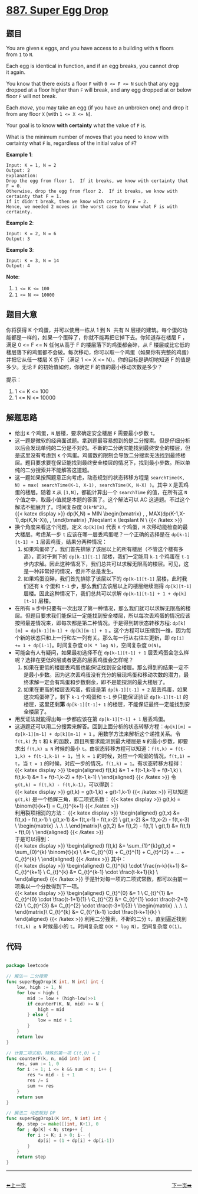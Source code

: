# [887. Super Egg Drop](https://leetcode.com/problems/super-egg-drop/)


## 题目

You are given `K` eggs, and you have access to a building with `N` floors from `1` to `N`.

Each egg is identical in function, and if an egg breaks, you cannot drop it again.

You know that there exists a floor `F` with `0 <= F <= N` such that any egg dropped at a floor higher than `F` will break, and any egg dropped at or below floor `F` will not break.

Each *move*, you may take an egg (if you have an unbroken one) and drop it from any floor `X` (with `1 <= X <= N`).

Your goal is to know **with certainty** what the value of `F` is.

What is the minimum number of moves that you need to know with certainty what `F` is, regardless of the initial value of `F`?

**Example 1**:

    Input: K = 1, N = 2
    Output: 2
    Explanation: 
    Drop the egg from floor 1.  If it breaks, we know with certainty that F = 0.
    Otherwise, drop the egg from floor 2.  If it breaks, we know with certainty that F = 1.
    If it didn't break, then we know with certainty F = 2.
    Hence, we needed 2 moves in the worst case to know what F is with certainty.

**Example 2**:

    Input: K = 2, N = 6
    Output: 3

**Example 3**:

    Input: K = 3, N = 14
    Output: 4

**Note**:

1. `1 <= K <= 100`
2. `1 <= N <= 10000`


## 题目大意

你将获得 K 个鸡蛋，并可以使用一栋从 1 到 N  共有 N 层楼的建筑。每个蛋的功能都是一样的，如果一个蛋碎了，你就不能再把它掉下去。你知道存在楼层 F ，满足 0 <= F <= N 任何从高于 F 的楼层落下的鸡蛋都会碎，从 F 楼层或比它低的楼层落下的鸡蛋都不会破。每次移动，你可以取一个鸡蛋（如果你有完整的鸡蛋）并把它从任一楼层 X 扔下（满足 1 <= X <= N）。你的目标是确切地知道 F 的值是多少。无论 F 的初始值如何，你确定 F 的值的最小移动次数是多少？


提示：

1. 1 <= K <= 100
2. 1 <= N <= 10000


## 解题思路

- 给出 `K` 个鸡蛋，`N` 层楼，要求确定安全楼层 `F` 需要最小步数 `t`。
- 这一题是微软的经典面试题。拿到题最容易想到的是二分搜索。但是仔细分析以后会发现单纯的二分是不对的。不断的二分确实能找到最终安全的楼层，但是这里没有考虑到 `K` 个鸡蛋。鸡蛋数的限制会导致二分搜索无法找到最终楼层。题目要求要在保证能找到最终安全楼层的情况下，找到最小步数。所以单纯的二分搜索并不能解答这道题。
- 这一题如果按照题意正向考虑，动态规划的状态转移方程是 `searchTime(K, N) = max( searchTime(K-1, X-1), searchTime(K, N-X) )`。其中 `X` 是丢鸡蛋的楼层。随着 `X` 从 `[1,N]`，都能计算出一个 `searchTime` 的值，在所有这 `N` 个值之中，取最小值就是本题的答案了。这个解法可以 AC 这道题。不过这个解法不细展开了。时间复杂度 `O(k*N^2)`。  
{{< katex display >}} 
dp(K,N) = MIN \begin{bmatrix}   \, \, MAX(dp(K-1,X-1),dp(K,N-X))\, \,  \end{bmatrix} ,1\leqslant x \leqslant N \\
{{< /katex >}}   
- 换个角度来看这个问题，定义 `dp[k][m]` 代表 `K` 个鸡蛋，`M` 次移动能检查的最大楼层。考虑某一步 `t` 应该在哪一层丢鸡蛋呢？一个正确的选择是在 `dp[k-1][t-1] + 1` 层丢鸡蛋，结果分两种情况：
    1. 如果鸡蛋碎了，我们首先排除了该层以上的所有楼层（不管这个楼有多高），而对于剩下的 `dp[k-1][t-1]` 层楼，我们一定能用 `k-1` 个鸡蛋在 `t-1` 步内求解。因此这种情况下，我们总共可以求解无限高的楼层。可见，这是一种非常好的情况，但并不总是发生。
    2. 如果鸡蛋没碎，我们首先排除了该层以下的 `dp[k-1][t-1]` 层楼，此时我们还有 `k` 个蛋和 `t-1` 步，那么我们去该层以上的楼层继续测得 `dp[k][t-1]` 层楼。因此这种情况下，我们总共可以求解 `dp[k-1][t-1] + 1 + dp[k][t-1]` 层楼。
- 在所有 `m` 步中只要有一次出现了第一种情况，那么我们就可以求解无限高的楼层。但题目要求我们能保证一定能找到安全楼层，所以每次丢鸡蛋的情况应该按照最差情况来，即每次都是第二种情况。于是得到转状态转移方程: `dp[k][m] = dp[k-1][m-1] + dp[k][m-1] + 1` 。这个方程可以压缩到一维，因为每个新的状态只和上一行和左一列有关。那么每一行从右往左更新，即 `dp[i] += 1 + dp[i-1]`。时间复杂度 `O(K * log N)`，空间复杂度 `O(N)`。
- 可能会有人有疑问，如果最初选择不在 `dp[k-1][t-1] + 1` 层丢鸡蛋会怎么样呢？选择在更低的层或者更高的层丢鸡蛋会怎样呢？
    1. 如果在更低的楼层丢鸡蛋也能保证找到安全楼层。那么得到的结果一定不是最小步数。因为这次丢鸡蛋没有充分的展现鸡蛋和移动次数的潜力，最终求解一定会有鸡蛋和步数剩余，即不是能探测的最大楼层了。
    2. 如果在更高的楼层丢鸡蛋，假设是第 `dp[k-1][t-1] + 2` 层丢鸡蛋，如果这次鸡蛋碎了，剩下 `k-1` 个鸡蛋和 `t-1` 步只能保证验证 `dp[k-1][t-1]` 的楼层，这里还剩**第** `dp[k-1][t-1]+ 1` 的楼层，不能保证最终一定能找到安全楼层了。
- 用反证法就能得出每一步都应该在第 `dp[k-1][t-1] + 1` 层丢鸡蛋。
- 这道题还可以用二分搜索来解答。回到上面分析的状态转移方程：`dp[k][m] = dp[k-1][m-1] + dp[k][m-1] + 1` 。用数学方法来解析这个递推关系。令 `f(t,k)` 为 `t` 和 `k` 的函数，题目所要求能测到最大楼层是 `N` 的最小步数，即要求出 `f(t,k) ≥ N` 时候的最小 `t`。由状态转移方程可以知道：`f(t,k) = f(t-1,k) + f(t-1,k-1) + 1`，当 `k = 1` 的时候，对应一个鸡蛋的情况，`f(t,1) = t`，当 `t = 1` 的时候，对应一步的情况，`f(1,k) = 1`。有状态转移方程得：    
{{< katex display >}} 
\begin{aligned} f(t,k) &= 1 + f(t-1,k-1) + f(t-1,k) \\   f(t,k-1) &= 1 + f(t-1,k-2) + f(t-1,k-1)  \\   \end{aligned}
{{< /katex >}} 
	令 `g(t,k) = f(t,k) - f(t,k-1)`，可以得到：  
{{< katex display >}} 
g(t,k) = g(t-1,k) + g(t-1,k-1)
{{< /katex >}} 
	可以知道 `g(t,k)` 是一个杨辉三角，即二项式系数： 
{{< katex display >}} 
g(t,k) = \binom{t}{k+1} = C_{t}^{k+1}
{{< /katex >}}  
	利用裂项相消的方法： 
{{< katex display >}} 
\begin{aligned} g(t,x) &= f(t,x) - f(t,x-1) \\   g(t,x-1) &=  f(t,x-1) - f(t,x-2)  \\   g(t,x-2) &=  f(t,x-2) - f(t,x-3)  \\  \begin{matrix} .\\  .\\  .\\ \end{matrix}\\ g(t,2) &=  f(t,2) - f(t,1)  \\  g(t,1) &=  f(t,1) - f(t,0)  \\  \end{aligned}
{{< /katex >}}   
	于是可以得到：    
{{< katex display >}} 
\begin{aligned} f(t,k) &= \sum_{1}^{k}g(t,x) = \sum_{0}^{k} \binom{t}{x} \\ &= C_{t}^{0} + C_{t}^{1} + C_{t}^{2} + ... + C_{t}^{k} \\   \end{aligned}
{{< /katex >}}
	其中：    
{{< katex display >}} 
\begin{aligned} C_{t}^{k} \cdot  \frac{n-k}{k+1} &= C_{t}^{k+1} \\ C_{t}^{k} &= C_{t}^{k-1} \cdot  \frac{t-k+1}{k} \\ \end{aligned}
{{< /katex >}}
	于是针对每一项的二项式常数，都可以由前一项乘以一个分数得到下一项。  
{{< katex display >}} 
\begin{aligned} C_{t}^{0} &= 1 \\   C_{t}^{1} &= C_{t}^{0} \cdot \frac{t-1+1}{1} \\    C_{t}^{2} &= C_{t}^{1} \cdot \frac{t-2+1}{2} \\  C_{t}^{3} &= C_{t}^{2} \cdot \frac{t-3+1}{3} \\  \begin{matrix} .\\  .\\  .\\ \end{matrix}\\ C_{t}^{k} &= C_{t}^{k-1} \cdot \frac{t-k+1}{k} \\ \end{aligned}
{{< /katex >}}
	利用二分搜索，不断的二分 `t`，直到逼近找到 `f(t,k) ≥ N` 时候最小的 `t`。时间复杂度 `O(K * log N)`，空间复杂度 `O(1)`。



## 代码

```go

package leetcode

// 解法一 二分搜索
func superEggDrop(K int, N int) int {
	low, high := 1, N
	for low < high {
		mid := low + (high-low)>>1
		if counterF(K, N, mid) >= N {
			high = mid
		} else {
			low = mid + 1
		}
	}
	return low
}

// 计算二项式和，特殊的第一项 C(t,0) = 1
func counterF(k, n, mid int) int {
	res, sum := 1, 0
	for i := 1; i <= k && sum < n; i++ {
		res *= mid - i + 1
		res /= i
		sum += res
	}
	return sum
}

// 解法二 动态规划 DP
func superEggDrop1(K int, N int) int {
	dp, step := make([]int, K+1), 0
	for ; dp[K] < N; step++ {
		for i := K; i > 0; i-- {
			dp[i] = (1 + dp[i] + dp[i-1])
		}
	}
	return step
}

```


----------------------------------------------
<div style="display: flex;justify-content: space-between;align-items: center;">
<p><a href="https://books.halfrost.com/leetcode/ChapterFour/0885.Spiral-Matrix-III/">⬅️上一页</a></p>
<p><a href="https://books.halfrost.com/leetcode/ChapterFour/0888.Fair-Candy-Swap/">下一页➡️</a></p>
</div>
